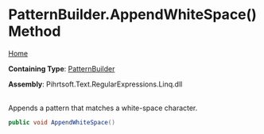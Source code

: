 # PatternBuilder\.AppendWhiteSpace\(\) Method

[Home](../../../../../../README.md)

**Containing Type**: [PatternBuilder](../README.md)

**Assembly**: Pihrtsoft\.Text\.RegularExpressions\.Linq\.dll

\
Appends a pattern that matches a white\-space character\.

```csharp
public void AppendWhiteSpace()
```

